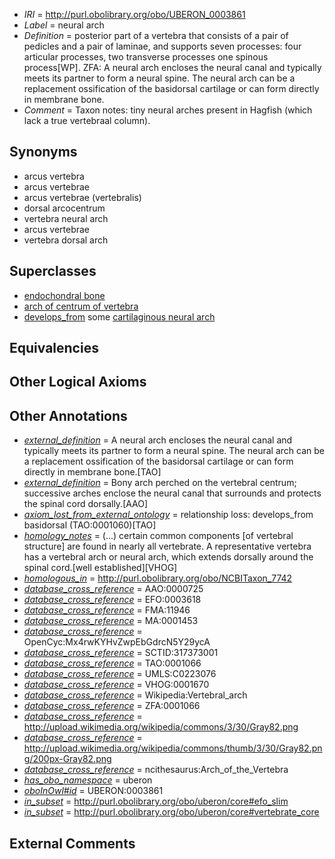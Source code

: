  * *IRI* = http://purl.obolibrary.org/obo/UBERON_0003861
 * *Label* = neural arch
 * *Definition* = posterior part of a vertebra that consists of a pair of pedicles and a pair of laminae, and supports seven processes: four articular processes, two transverse processes one spinous process[WP]. ZFA: A neural arch encloses the neural canal and typically meets its partner to form a neural spine. The neural arch can be a replacement ossification of the basidorsal cartilage or can form directly in membrane bone.
 * *Comment* = Taxon notes: tiny neural arches present in Hagfish (which lack a true vertebraal column).

## Synonyms

 * arcus vertebra
 * arcus vertebrae
 * arcus vertebrae (vertebralis)
 * dorsal arcocentrum
 * vertebra neural arch
 * arcus vertebrae
 * vertebra dorsal arch

## Superclasses

 * [endochondral bone](../../UBERON/13/UBERON_0002513.md)
 * [arch of centrum of vertebra](../../UBERON/58/UBERON_0010358.md)
 * [develops_from](../../RO/02/RO_0002202.md) some [cartilaginous neural arch](../../UBERON/63/UBERON_0006063.md)

## Equivalencies


## Other Logical Axioms


## Other Annotations

 * *[external_definition](../../UBPROP/01/UBPROP_0000001.md)* = A neural arch encloses the neural canal and typically meets its partner to form a neural spine. The neural arch can be a replacement ossification of the basidorsal cartilage or can form directly in membrane bone.[TAO]
 * *[external_definition](../../UBPROP/01/UBPROP_0000001.md)* = Bony arch perched on the vertebral centrum; successive arches enclose the neural canal that surrounds and protects the spinal cord dorsally.[AAO]
 * *[axiom_lost_from_external_ontology](../../UBPROP/02/UBPROP_0000002.md)* = relationship loss: develops_from basidorsal (TAO:0001060)[TAO]
 * *[homology_notes](../../UBPROP/03/UBPROP_0000003.md)* =  (...) certain common components [of vertebral structure] are found in nearly all vertebrate. A representative vertebra has a vertebral arch or neural arch, which extends dorsally around the spinal cord.[well established][VHOG]
 * *[homologous_in](../../core#homologous/in/core#homologous_in.md)* = http://purl.obolibrary.org/obo/NCBITaxon_7742
 * *[database_cross_reference](../../ef/oboInOwl#hasDbXref.md)* = AAO:0000725
 * *[database_cross_reference](../../ef/oboInOwl#hasDbXref.md)* = EFO:0003618
 * *[database_cross_reference](../../ef/oboInOwl#hasDbXref.md)* = FMA:11946
 * *[database_cross_reference](../../ef/oboInOwl#hasDbXref.md)* = MA:0001453
 * *[database_cross_reference](../../ef/oboInOwl#hasDbXref.md)* = OpenCyc:Mx4rwKYHvZwpEbGdrcN5Y29ycA
 * *[database_cross_reference](../../ef/oboInOwl#hasDbXref.md)* = SCTID:317373001
 * *[database_cross_reference](../../ef/oboInOwl#hasDbXref.md)* = TAO:0001066
 * *[database_cross_reference](../../ef/oboInOwl#hasDbXref.md)* = UMLS:C0223076
 * *[database_cross_reference](../../ef/oboInOwl#hasDbXref.md)* = VHOG:0001670
 * *[database_cross_reference](../../ef/oboInOwl#hasDbXref.md)* = Wikipedia:Vertebral_arch
 * *[database_cross_reference](../../ef/oboInOwl#hasDbXref.md)* = ZFA:0001066
 * *[database_cross_reference](../../ef/oboInOwl#hasDbXref.md)* = http://upload.wikimedia.org/wikipedia/commons/3/30/Gray82.png
 * *[database_cross_reference](../../ef/oboInOwl#hasDbXref.md)* = http://upload.wikimedia.org/wikipedia/commons/thumb/3/30/Gray82.png/200px-Gray82.png
 * *[database_cross_reference](../../ef/oboInOwl#hasDbXref.md)* = ncithesaurus:Arch_of_the_Vertebra
 * *[has_obo_namespace](../../ce/oboInOwl#hasOBONamespace.md)* = uberon
 * *[oboInOwl#id](../../id/oboInOwl#id.md)* = UBERON:0003861
 * *[in_subset](../../et/oboInOwl#inSubset.md)* = http://purl.obolibrary.org/obo/uberon/core#efo_slim
 * *[in_subset](../../et/oboInOwl#inSubset.md)* = http://purl.obolibrary.org/obo/uberon/core#vertebrate_core

## External Comments

